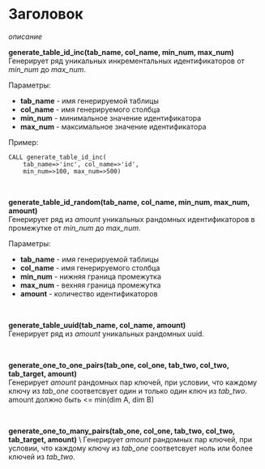 # Заголовок

*описание*

**generate_table_id_inc(tab_name, col_name, min_num, max_num)** \
Генерирует ряд уникальных инкрементальных идентификаторов от *min_num* до *max_num*.

Параметры:
* **tab_name** - имя генерируемой таблицы
* **col_name** - имя генерируемого столбца
* **min_num** - минимальное значение идентификатора
* **max_num** - максимальное значение идентификатора

Пример:
```
CALL generate_table_id_inc(
    tab_name=>'inc', col_name=>'id',
    min_num=>100, max_num=>500) 
```

&nbsp;

**generate_table_id_random(tab_name, col_name, min_num, max_num, amount)** \
Генерирует ряд из *amount* уникальных рандомных идентификаторов в промежутке от *min_num* до *max_num*.

Параметры:
* **tab_name** - имя генерируемой таблицы
* **col_name** - имя генерируемого столбца
* **min_num** - нижняя граница промежутка
* **max_num** - вехняя граница промежутка
* **amount** - количество идентификаторов

&nbsp;

**generate_table_uuid(tab_name, col_name, amount)** \
Генерирует ряд из *amount* уникальных рандомных uuid.

&nbsp;

**generate_one_to_one_pairs(tab_one, col_one, tab_two, col_two, tab_target, amount)** \
Генерирует *amount* рандомных пар ключей, при условии, что каждому ключу из *tab_one* соответсвует один и только один ключ из *tab_two*. amount должно быть <= min(dim A, dim B)

&nbsp;

**generate_one_to_many_pairs(tab_one, col_one, tab_two, col_two, tab_target, amount)** \ 
Генерирует *amount* рандомных пар ключей, при условии, что каждому ключу из *tab_one* соответсвует ноль или более ключей из *tab_two*.

